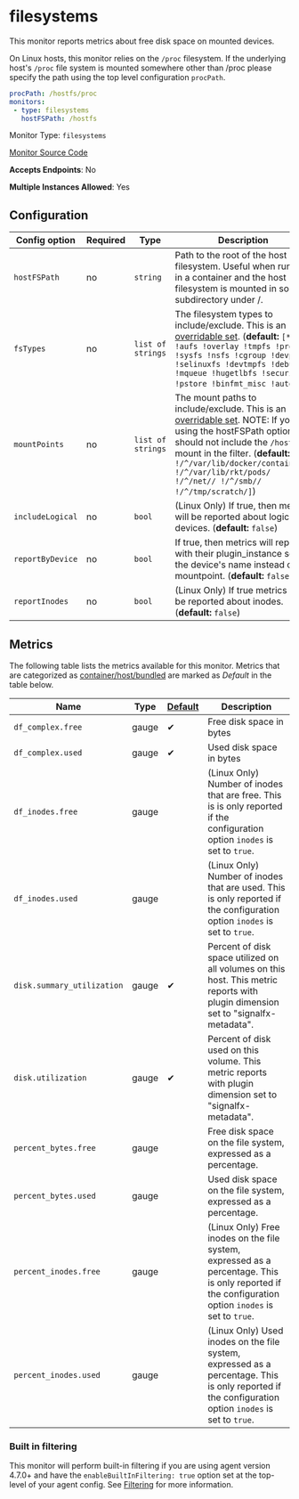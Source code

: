 <!--- GENERATED BY gomplate from scripts/docs/monitor-page.md.tmpl --->

# filesystems

This monitor reports metrics about free disk space on mounted devices.

On Linux hosts, this monitor relies on the `/proc` filesystem.
If the underlying host's `/proc` file system is mounted somewhere other than
/proc please specify the path using the top level configuration `procPath`.

```yaml
procPath: /hostfs/proc
monitors:
 - type: filesystems
   hostFSPath: /hostfs
```


Monitor Type: `filesystems`

[Monitor Source Code](https://github.com/signalfx/signalfx-agent/tree/master/internal/monitors/filesystems)

**Accepts Endpoints**: No

**Multiple Instances Allowed**: Yes

## Configuration

| Config option | Required | Type | Description |
| --- | --- | --- | --- |
| `hostFSPath` | no | `string` | Path to the root of the host filesystem.  Useful when running in a container and the host filesystem is mounted in some subdirectory under /. |
| `fsTypes` | no | `list of strings` | The filesystem types to include/exclude.  This is an [overridable set](https://docs.signalfx.com/en/latest/integrations/agent/filtering.html#overridable-filters). (**default:** `[* !aufs !overlay !tmpfs !proc !sysfs !nsfs !cgroup !devpts !selinuxfs !devtmpfs !debugfs !mqueue !hugetlbfs !securityfs !pstore !binfmt_misc !autofs]`) |
| `mountPoints` | no | `list of strings` | The mount paths to include/exclude. This is an [overridable set](https://docs.signalfx.com/en/latest/integrations/agent/filtering.html#overridable-filters). NOTE: If you are using the hostFSPath option you should not include the `/hostfs/` mount in the filter. (**default:** `[* !/^/var/lib/docker/containers/ !/^/var/lib/rkt/pods/ !/^/net// !/^/smb// !/^/tmp/scratch/]`) |
| `includeLogical` | no | `bool` | (Linux Only) If true, then metrics will be reported about logical devices. (**default:** `false`) |
| `reportByDevice` | no | `bool` | If true, then metrics will report with their plugin_instance set to the device's name instead of the mountpoint. (**default:** `false`) |
| `reportInodes` | no | `bool` | (Linux Only) If true metrics will be reported about inodes. (**default:** `false`) |




## Metrics

The following table lists the metrics available for this monitor.
Metrics that are categorized as [container/host/bundled](https://docs.signalfx.com/en/latest/admin-guide/usage.html#about-custom-bundled-and-high-resolution-metrics)
are marked as _Default_ in the table below.

| Name | Type | [Default](https://docs.signalfx.com/en/latest/admin-guide/usage.html#about-custom-bundled-and-high-resolution-metrics) | Description |
| ---  | ---  | ---    | ---         |
| `df_complex.free` | gauge | ✔ | Free disk space in bytes |
| `df_complex.used` | gauge | ✔ | Used disk space in bytes |
| `df_inodes.free` | gauge |  | (Linux Only) Number of inodes that are free.  This is is only reported if the configuration option `inodes` is set to `true`. |
| `df_inodes.used` | gauge |  | (Linux Only) Number of inodes that are used.  This is only reported if the configuration option `inodes` is set to `true`. |
| `disk.summary_utilization` | gauge | ✔ | Percent of disk space utilized on all volumes on this host. This metric reports with plugin dimension set to "signalfx-metadata". |
| `disk.utilization` | gauge | ✔ | Percent of disk used on this volume. This metric reports with plugin dimension set to "signalfx-metadata". |
| `percent_bytes.free` | gauge |  | Free disk space on the file system, expressed as a percentage. |
| `percent_bytes.used` | gauge |  | Used disk space on the file system, expressed as a percentage. |
| `percent_inodes.free` | gauge |  | (Linux Only) Free inodes on the file system, expressed as a percentage.  This is only reported if the configuration option `inodes` is set to `true`. |
| `percent_inodes.used` | gauge |  | (Linux Only) Used inodes on the file system, expressed as a percentage.  This is only reported if the configuration option `inodes` is set to `true`. |



### Built in filtering
This monitor will perform built-in filtering if you are using agent version
4.7.0+ and have the `enableBuiltInFiltering: true` option set at the top-level
of your agent config.  See
[Filtering](https://docs.signalfx.com/en/latest/integrations/agent/filtering.html)
for more information.


